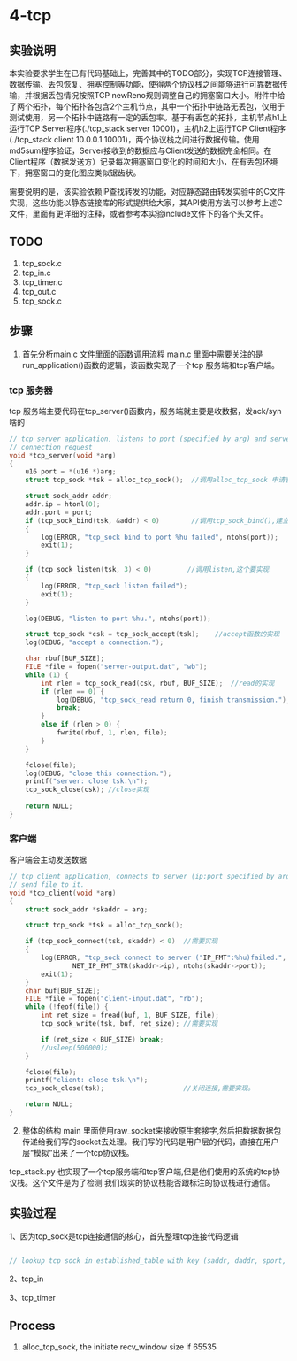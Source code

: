 # 4-tcp

## 实验说明

本实验要求学生在已有代码基础上，完善其中的TODO部分，实现TCP连接管理、数据传输、丢包恢复、拥塞控制等功能，使得两个协议栈之间能够进行可靠数据传输，并根据丢包情况按照TCP newReno规则调整自己的拥塞窗口大小。附件中给了两个拓扑，每个拓扑各包含2个主机节点，其中一个拓扑中链路无丢包，仅用于测试使用，另一个拓扑中链路有一定的丢包率。基于有丢包的拓扑，主机节点h1上运行TCP Server程序(./tcp_stack server 10001)，主机h2上运行TCP Client程序(./tcp_stack client 10.0.0.1 10001)，两个协议栈之间进行数据传输。使用md5sum程序验证，Server接收到的数据应与Client发送的数据完全相同。在Client程序（数据发送方）记录每次拥塞窗口变化的时间和大小，在有丢包环境下，拥塞窗口的变化图应类似锯齿状。

需要说明的是，该实验依赖IP查找转发的功能，对应静态路由转发实验中的C文件实现，这些功能以静态链接库的形式提供给大家，其API使用方法可以参考上述C文件，里面有更详细的注释，或者参考本实验include文件下的各个头文件。


## TODO
1. tcp_sock.c
2. tcp_in.c
3. tcp_timer.c
4. tcp_out.c
5. tcp_sock.c 

## 步骤
1. 首先分析main.c 文件里面的函数调用流程
 main.c 里面中需要关注的是 run_application()函数的逻辑，该函数实现了一个tcp 服务端和tcp客户端。
 
### tcp 服务器
tcp 服务端主要代码在tcp_server()函数内，服务端就主要是收数据，发ack/syn啥的

```c
// tcp server application, listens to port (specified by arg) and serves only one
// connection request
void *tcp_server(void *arg)
{
	u16 port = *(u16 *)arg;
	struct tcp_sock *tsk = alloc_tcp_sock();  //调用alloc_tcp_sock 申请套接字资源

	struct sock_addr addr;
	addr.ip = htonl(0);
	addr.port = port;
	if (tcp_sock_bind(tsk, &addr) < 0)		  //调用tcp_sock_bind(),建立 tcp_sock结构体到特定socket的绑定关系。主要把东西加到bind_hash表上
	{
		log(ERROR, "tcp_sock bind to port %hu failed", ntohs(port));
		exit(1);
	}

	if (tcp_sock_listen(tsk, 3) < 0)		 //调用listen,这个要实现
	{
		log(ERROR, "tcp_sock listen failed");
		exit(1);
	}

	log(DEBUG, "listen to port %hu.", ntohs(port));

	struct tcp_sock *csk = tcp_sock_accept(tsk);	//accept函数的实现
	log(DEBUG, "accept a connection.");

	char rbuf[BUF_SIZE];
	FILE *file = fopen("server-output.dat", "wb");
	while (1) {
		int rlen = tcp_sock_read(csk, rbuf, BUF_SIZE);	//read的实现
		if (rlen == 0) {
			log(DEBUG, "tcp_sock_read return 0, finish transmission.");
			break;
		} 
		else if (rlen > 0) {
			fwrite(rbuf, 1, rlen, file);
		}
	}

	fclose(file);
	log(DEBUG, "close this connection.");
	printf("server: close tsk.\n");
	tcp_sock_close(csk); //close实现
	
	return NULL;
}
```

### 客户端

客户端会主动发送数据

```c
// tcp client application, connects to server (ip:port specified by arg), and
// send file to it.
void *tcp_client(void *arg)
{
	struct sock_addr *skaddr = arg;

	struct tcp_sock *tsk = alloc_tcp_sock();

	if (tcp_sock_connect(tsk, skaddr) < 0)	//需要实现
	{
		log(ERROR, "tcp_sock connect to server ("IP_FMT":%hu)failed.", \
				NET_IP_FMT_STR(skaddr->ip), ntohs(skaddr->port));
		exit(1);
	}
	char buf[BUF_SIZE];
	FILE *file = fopen("client-input.dat", "rb");
	while (!feof(file)) {
        int ret_size = fread(buf, 1, BUF_SIZE, file);
        tcp_sock_write(tsk, buf, ret_size);	//需要实现

        if (ret_size < BUF_SIZE) break;
		//usleep(500000);
    }

    fclose(file);
    printf("client: close tsk.\n");
	tcp_sock_close(tsk);					//关闭连接,需要实现。

	return NULL;
}
```

2. 整体的结构
 main 里面使用raw_socket来接收原生套接字,然后把数据数据包传递给我们写的socket去处理。我们写的代码是用户层的代码，直接在用户层“模拟”出来了一个tcp协议栈。

 tcp_stack.py 也实现了一个tcp服务端和tcp客户端,但是他们使用的系统的tcp协议栈。这个文件是为了检测 我们现实的协议栈能否跟标注的协议栈进行通信。



## 实验过程

1、因为tcp_sock是tcp连接通信的核心，首先整理tcp连接代码逻辑

```c

// lookup tcp sock in established_table with key (saddr, daddr, sport, dport)

```

2、tcp_in

3、tcp_timer

## Process
1. alloc_tcp_sock, the initiate recv_window size if 65535
